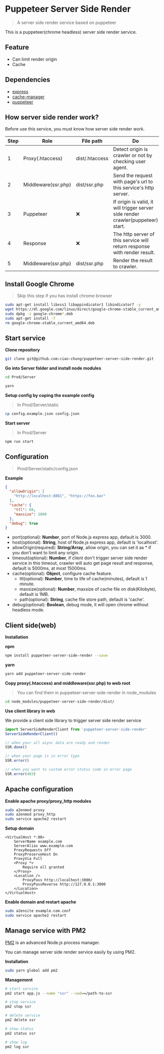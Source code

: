 # Puppeteer Server Side Render

> A server side render service based on puppeteer

This is a puppeteer(chrome headless) server side render service.

## Feature

* Can limit render origin
* Cache

## Dependencies

* [express](https://github.com/expressjs/express)
* [cache-manager](https://github.com/BryanDonovan/node-cache-manager)
* [puppeteer](https://github.com/GoogleChrome/puppeteer)

## How server side render work?

Before use this service, you must know how server side render work.

Step | Role | File path| Do
-----|-----|-----|-----
1 | Proxy(.htaccess) | dist/.htaccess | Detect origin is crawler or not by checking user agent. 
2 | Middleware(ssr.php) | dist/ssr.php | Send the request with page's url to this service's http server.
3 | Puppeteer | :x: | If origin is valid, it will trigger server side render crawler(puppeteer) start.
4 | Response | :x: | The http server of this service will return response with render result.
5 | Middleware(ssr.php) | dist/ssr.php | Render the result to crawler.

## Install Google Chrome

> Skip this step if you has install chrome browser

```bash
sudo apt-get install libxss1 libappindicator1 libindicator7 -y
wget https://dl.google.com/linux/direct/google-chrome-stable_current_amd64.deb
sudo dpkg -i google-chrome*.deb
sudo apt-get install -f
rm google-chrome-stable_current_amd64.deb
```

## Start service

**Clone repository**

```bash
git clone git@github.com:ciao-chung/puppeteer-server-side-render.git
```

**Go into Server folder and install node modules**

```bash
cd Prod/Server

yarn
```

**Setup config by coping the example config**

> In Prod/Server/static

```bash
cp config.example.json config.json
```

**Start server**

> In Prod/Server

```bash
npm run start
```

## Configuration

> Prod/Server/static/config.json

**Example**

```json
{
  "allowOrigin": [
    "http://localhost:8081", "https://foo.bar"
  ],
  "cache": {
    "ttl": 60,
    "maxsize": 1000
  },
  "debug": true
}
```

* port(optional): **Number**, port of Node.js express app, default is 3000.
* host(optional): **String**, host of Node.js express app, default is 'localhost'.
* allowOrigin(required): **String/Array**, allow origin, you can set it as * if you don't want to limit any origin.
* timeout(optional): **Number**, if client don't trigger server side render service in this timeout, crawler will auto get page result and response, default is 5000ms, at most 15000ms.
* cache(optional): **Object**, configure cache feature.
  * ttl(optional): **Number**, time to life of cache(minutes), default is 1 minute.
  * maxsize(optional): **Number**, maxsize of cache file on disk(Kilobyte), default is 1MB.
  * path(optional): **String**, cache file store path, default is 'cache'.
* debug(optional): **Boolean**, debug mode, it will open chrome without headless mode. 

## Client side(web)

**Installation**

**npm**

```bash
npm install puppeteer-server-side-render --save
```

**yarn**

```bash
yarn add puppeteer-server-side-render
```

**Copy proxy(.htaccess) and middleware(ssr.php) to web root**

> You can find them in puppeteer-server-side-render in node_modules

```bash
cd node_modules/puppeteer-server-side-render/dist/
```

**Use client library in web**

We provide a client side library to trigger server side render service

```javascript
import ServerSideRenderClient from 'puppeteer-server-side-render'
ServerSideRenderClient()

// when your all async data are ready and render
SSR.done()

// when your page is in error type
SSR.error()

// when you want to custom error status code in error page
SSR.error(403)
```

## Apache configuration

**Enable apache proxy/proxy_http modules**

```bash
sudo a2enmod proxy
sudo a2enmod proxy_http
sudo service apache2 restart
```

**Setup domain**

```apacheconfig
<VirtualHost *:80>
    ServerName example.com
    ServerAlias www.example.com
    ProxyRequests Off
    ProxyPreserveHost On
    ProxyVia Full
    <Proxy *>
        Require all granted
    </Proxy>
    <Location />
        ProxyPass http://localhost:3000/
        ProxyPassReverse http://127.0.0.1:3000
    </Location>
</VirtualHost>
```

**Enable domain and restart apache**
```bash
sudo a2ensite example.com.conf
sudo service apache2 restart
```

## Manage service with PM2

[PM2](http://pm2.keymetrics.io) is an advanced Node.js process manager.

You can manage server side render service easily by using PM2.

**Installation**

```bash
sudo yarn global add pm2
```

**Management**

```bash
# start service
pm2 start app.js --name "ssr" --cwd==/path-to-ssr

# stop service
pm2 stop ssr

# delete service
pm2 delete ssr

# show status
pm2 status ssr

# show log
pm2 log ssr
```